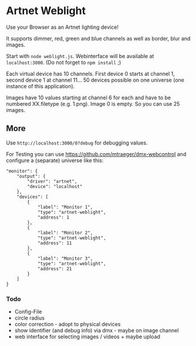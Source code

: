 # Artnet Weblight

Use your Browser as an Artnet lighting device!

It supports dimmer, red, green and blue channels as well as border, blur and images.

Start with `node weblight.js`.
Webinterface will be available at `localhost:3000`. (Do not forget to `npm install` ;)


Each virtual device has 10 channels. First device 0 starts at channel 1, second device 1 at channel 11...
50 devices possible on one universe (one instance of this application).

Images have 10 values starting at channel 6 for each and have to be numbered XX.filetype (e.g. 1.png). Image 0 is empty.
So you can use 25 images.



## More
Use `http://localhost:3000/0?debug` for debugging values.

For Testing you can use https://github.com/mtraeger/dmx-webcontrol and configure a (separate) universe like this:
```
"monitor": {
    "output": {
        "driver": "artnet",
        "device": "localhost"
    },
    "devices": [
        {
            "label": "Monitor 1",
            "type": "artnet-weblight",
            "address": 1
        },
        {
            "label": "Monitor 2",
            "type": "artnet-weblight",
            "address": 11
        },
        {
            "label": "Monitor 3",
            "type": "artnet-weblight",
            "address": 21
        }
    ]
}
```

### Todo
* Config-File
* circle radius
* color correction - adopt to physical devices
* show identifier (and debug info) via dmx - maybe on image channel
* web interface for selecting images / videos + maybe upload

